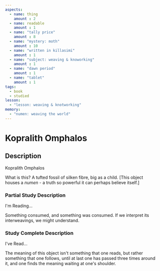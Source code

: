 ```yaml
---
aspects: 
  - name: thing
    amount : 2
  - name: readable
    amount : 1
  - name: "tally price"
    amount : 8
  - name: "mystery: moth"
    amount : 10
  - name: "written in killasimi"
    amount : 1
  - name: "subject: weaving & knoworking"
    amount : 1
  - name: "dawn period"
    amount : 1
  - name: "tablet"
    amount : 1
tags:
  - book
  - studied
lesson:
  - "lesson: weaving & knotworking"
memory:
  - "numen: weaving the world"
---
```


# Kopralith Omphalos

## Description
Kopralith Omphalos

What is this? A tufted fossil of silken fibre, big as a child. [This object houses a <i>numen</i> - a truth so powerful it can perhaps believe itself.]
### Partial Study Description
I'm Reading...

Something consumed, and something was consumed. If we interpret its interweavings, we might understand. 
### Study Complete Description
I've Read...

The meaning of this object isn't something that one reads, but rather something that one follows, until at last one has passed three times around it, and one finds the meaning waiting at one's shoulder.